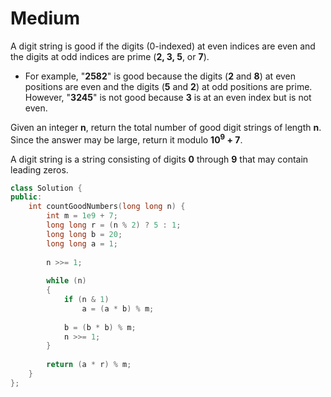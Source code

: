 # Medium

A digit string is good if the digits (0-indexed) at even indices are even and the digits at odd indices are prime (**2, 3, 5**, or **7**).

- For example, "**2582**" is good because the digits (**2** and **8**) at even positions are even and the digits (**5** and **2**) at odd positions are prime. However, "**3245**" is not good because **3** is at an even index but is not even.

Given an integer **n**, return the total number of good digit strings of length **n**. Since the answer may be large, return it modulo **10<sup>9</sup> + 7**.

A digit string is a string consisting of digits **0** through **9** that may contain leading zeros.

```cpp
class Solution {
public:
    int countGoodNumbers(long long n) {
        int m = 1e9 + 7;
        long long r = (n % 2) ? 5 : 1;
        long long b = 20;
        long long a = 1;
        
        n >>= 1;
        
        while (n)
        {
            if (n & 1)
                a = (a * b) % m;
            
            b = (b * b) % m;
            n >>= 1;
        }
        
        return (a * r) % m;
    }
};
```
